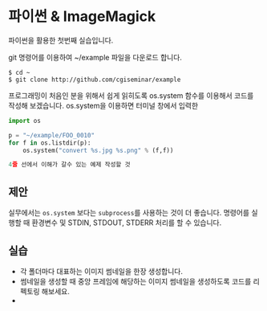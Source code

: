 # 파이썬 & ImageMagick
파이썬을 활용한 첫번째 실습입니다.

git 명령어를 이용하여 ~/example 파일을 다운로드 합니다.

```
$ cd ~
$ git clone http://github.com/cgiseminar/example
```

프로그래밍이 처음인 분을 위해서 쉽게 읽히도록 os.system 함수를 이용해서 코드를 작성해 보겠습니다.
os.system을 이용하면 터미널 창에서 입력한

```python
import os

p = "~/example/FOO_0010"
for f in os.listdir(p):
    os.system("convert %s.jpg %s.png" % (f,f))

4줄 선에서 이해가 갈수 있는 예제 작성할 것
```

## 제안
실무에서는 `os.system` 보다는 `subprocess`를 사용하는 것이 더 좋습니다. 명령어를 실행할 때 환경변수 및 STDIN, STDOUT, STDERR 처리를 할 수 있습니다.

## 실습
- 각 폴더마다 대표하는 이미지 썸네일을 한장 생성합니다.
- 썸네일을 생성할 때 중앙 프레임에 해당하는 이미지 썸네일을 생성하도록 코드를 리펙토링 해보세요.
- 